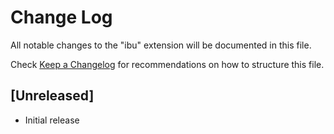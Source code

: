 # Change Log

All notable changes to the "ibu" extension will be documented in this file.

Check [Keep a Changelog](http://keepachangelog.com/) for recommendations on how to structure this file.

## [Unreleased]

- Initial release